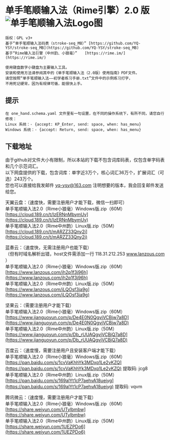 单手笔顺输入法（Rime引擎）2.0 版
![单手笔顺输入法Logo图](blob/master/%E5%8D%95%E6%89%8B%E7%AC%94%E9%A1%BA%E8%BE%93%E5%85%A5%E6%B3%95%EF%BC%88Logo%EF%BC%89%E6%A0%87%E5%BF%97_Color_100x100.png)
======
    版权：GPL v3+
    基于“单手笔顺输入法码表（stroke-seq_MB）” [https://github.com/YQ-YSY/stroke-seq_MB](https://github.com/YQ-YSY/stroke-seq_MB)
    基于“Rime输入法引擎（中州韵、小狼毫）”　　[https://rime.im/](https://rime.im/)

    使用键盘数字小键盘为主要输入工具。
    安装和使用方法请参阅其中的《单手笔顺输入法（2.0版）使用指南》PDF文件。
    请您按照“单手笔顺输入法——初学者练习手册.txt”文件中的示例练习打字，
    不用死记硬背，因为有规律可循，能很快上手。
    
提示
------
    在 one_hand.schema.yaml 文件里有一句设置，在不同的操作系统下，有所不同，请您自行修改：
    Linux 系统：- {accept: KP_Enter, send: space, when: has_menu}
    Windows 系统：- {accept: Return, send: space, when: has_menu}
    
下载地址
------
由于github对文件大小有限制，所以本站的下载不包含词库码表，仅包含单字码表和几个示范词汇。  
以下网盘提供的下载，包含词库：单字近3万个，核心词汇36万个，扩展词汇（可选）243万个。  
您也可以直接给我发邮件 yq-ysy@163.com 注明想要的版本，我会回复邮件发送给您。  

天翼云盘：（速度快，需要注册用户才能下载，微信一扫即可）  
单手笔顺输入法2.0（Rime小狼毫）Windows版.zip（60M）  
[https://cloud.189.cn/t/IzERNnMbymUv](https://cloud.189.cn/t/IzERNnMbymUv)  
单手笔顺输入法2.0（Rime中州韵）Linux版.zip（50M）  
[https://cloud.189.cn/t/mARZZ33Qny2i](https://cloud.189.cn/t/mARZZ33Qny2i)  

蓝奏云：（速度快，无需注册用户也能下载）  
（但有时域名解析出错，host文件需添加一行 118.31.212.253 www.lanzous.com ）  
单手笔顺输入法2.0（Rime小狼毫）Windows版.zip（60M）  
[https://www.lanzous.com/ih2p1f3j96h](https://www.lanzous.com/ih2p1f3j96h)  
单手笔顺输入法2.0（Rime中州韵）Linux版.zip（50M）  
[https://www.lanzous.com/iLQOsf3ja9g](https://www.lanzous.com/iLQOsf3ja9g)  

坚果云：（需要注册用户才能下载）  
单手笔顺输入法2.0（Rime小狼毫）Windows版.zip（60M）  
[https://www.jianguoyun.com/p/De4E0N0QgvjVCBjw7a8D](https://www.jianguoyun.com/p/De4E0N0QgvjVCBjw7a8D)  
单手笔顺输入法2.0（Rime中州韵）Linux版.zip（50M）  
[https://www.jianguoyun.com/p/Db_rUUAQgvjVCBjQ7a8D](https://www.jianguoyun.com/p/Db_rUUAQgvjVCBjQ7a8D)  

百度云：（速度慢，需要注册用户且安装客户端才能下载）  
单手笔顺输入法2.0（Rime小狼毫）Windows版.zip（60M）  
[https://pan.baidu.com/s/1cvVaKhhYk3MDxp1Le2vKZQ](https://pan.baidu.com/s/1cvVaKhhYk3MDxp1Le2vKZQ) 提取码: jcg8  
单手笔顺输入法2.0（Rime中州韵）Linux版.zip（50M）  
[https://pan.baidu.com/s/169alYt1cP7aehvA18ueiyg](https://pan.baidu.com/s/169alYt1cP7aehvA18ueiyg) 提取码: vqvm  

腾讯微云：（速度慢，需要注册用户才能下载）  
单手笔顺输入法2.0（Rime小狼毫）Windows版.zip（60M）  
[https://share.weiyun.com/UTylbmbw](https://share.weiyun.com/UTylbmbw)  
单手笔顺输入法2.0（Rime中州韵）Linux版.zip（50M）  
[https://share.weiyun.com/1UEZPDo6](https://share.weiyun.com/1UEZPDo6)  
    
    
